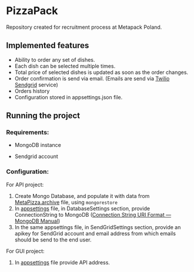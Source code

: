 # PizzaPack

Repository created for recruitment process at Metapack Poland.

## Implemented features

- Ability to order any set of dishes.
- Each dish can be selected multiple times.
- Total price of selected dishes is updated as soon as the order changes.
- Order confirmation is send via email. (Emails are send via [Twilio Sendgrid](https://sendgrid.com/) service)
- Orders history
- Configuration stored in appsettings.json file.



## Running the project

### Requirements:

- MongoDB instance

- Sendgrid account



### Configuration:

For API project: 

1. Create Mongo Database, and populate it with data from [MetaPizza.archive](MetaPizza.archive) file, using `mongorestore`
2. In [appsettings](api/appsettings.json) file, in DatabaseSettings section, provide ConnectionString to MongoDB ([Connection String URI Format &mdash; MongoDB Manual](https://docs.mongodb.com/manual/reference/connection-string/))
3. In the same appsettings file, in SendGridSettings section, provide an apikey for SendGrid account and email address from which emails should be send to the end user. 



For GUI project:

1. In [appsettings](gui/appsettings.json) file provide API address.
